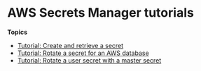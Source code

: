 # AWS Secrets Manager tutorials<a name="tutorials"></a>

**Topics**
+ [Tutorial: Create and retrieve a secret](tutorials_basic.md)
+ [Tutorial: Rotate a secret for an AWS database](tutorials_db-rotate.md)
+ [Tutorial: Rotate a user secret with a master secret](tutorials_db-rotate-master.md)
